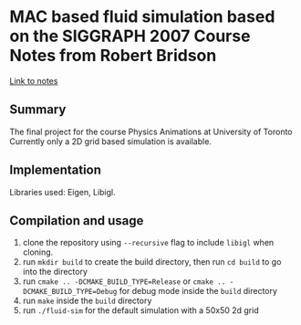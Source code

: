 ﻿# MAC based fluid simulation based on the SIGGRAPH 2007 Course Notes from Robert Bridson
[Link to notes](https://www.cs.ubc.ca/~rbridson/fluidsimulation/fluids_notes.pdf)

## Summary
The final project for the course Physics Animations at University of Toronto
Currently only a 2D grid based simulation is available.


## Implementation
Libraries used: Eigen, Libigl.



## Compilation and usage
1. clone the repository using `--recursive` flag to include `libigl` when cloning.
2. run `mkdir build` to create the build directory, then run `cd build` to go into the directory
3. run `cmake .. -DCMAKE_BUILD_TYPE=Release` or `cmake .. -DCMAKE_BUILD_TYPE=Debug` for debug mode inside the `build` directory
4. run `make` inside the `build` directory
5. run `./fluid-sim` for the default simulation with a 50x50 2d grid


